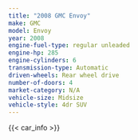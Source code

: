 ```yaml
---
title: "2008 GMC Envoy"
make: GMC
model: Envoy
year: 2008
engine-fuel-type: regular unleaded
engine-hp: 285
engine-cylinders: 6
transmission-type: Automatic
driven-wheels: Rear wheel drive
number-of-doors: 4
market-category: N/A
vehicle-size: Midsize
vehicle-style: 4dr SUV
---
```


{{< car_info >}}
